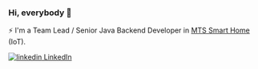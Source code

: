### Hi, everybody 👋
⚡ I'm a Team Lead / Senior Java Backend Developer in [MTS Smart Home](https://mts-digital.ru/) (IoT).

<a href="https://www.linkedin.com/in/sergey-simonov-81b576245/?locale=en_US" rel="nofollow noreferrer">
  <img src="https://i.stack.imgur.com/gVE0j.png" alt="linkedin"> LinkedIn
</a>
